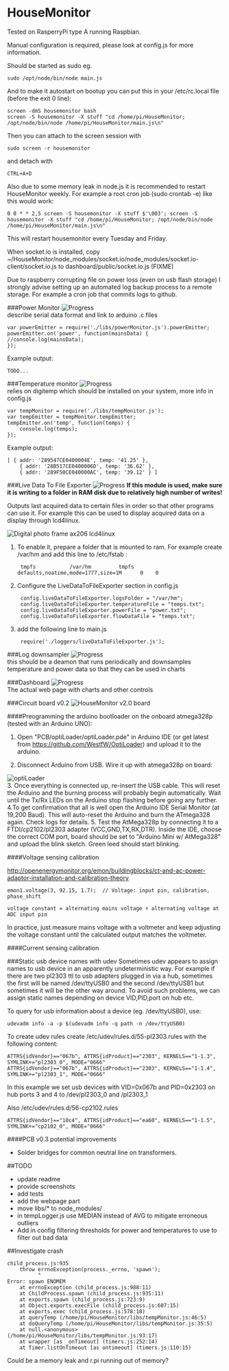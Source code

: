 
HouseMonitor
============

Tested on RasperryPi type A running Raspbian.

Manual configuration is required, please look at config.js for more information.

Should be started as sudo eg.

    sudo /opt/node/bin/node main.js

And to make it autostart on bootup you can put this in your /etc/rc.local file (before the exit 0 line):

    screen -dmS housemonitor bash
    screen -S housemonitor -X stuff "cd /home/pi/HouseMonitor; /opt/node/bin/node /home/pi/HouseMonitor/main.js\n"
    
Then you can attach to the screen session with

    sudo screen -r housemonitor
    
and detach with 

    CTRL+A+D

Also due to some memory leak in node.js it is recommended to restart HouseMonitor weekly. For example a root cron job  (sudo crontab -e) like this would work:
    
    0 0 * * 2,5 screen -S housemonitor -X stuff $'\003'; screen -S housemonitor -X stuff "cd /home/pi/HouseMonitor; /opt/node/bin/node /home/pi/HouseMonitor/main.js\n"
This will restart housemonitor every Tuesday and Friday.


When socket.io is installed, copy  ~/HouseMonitor/node_modules/socket.io/node_modules/socket.io-client/socket.io.js to dashboard/public/socket.io.js (FIXME)

Due to raspberry corrupting file on power loss (even on usb flash storage) I strongly advise setting up an automated log backup process to a remote storage. For example a cron job that commits logs to github.

###Power Monitor ![Progress](http://progressed.io/bar/90)   
describe serial data format and link to arduino .c files

    var powerEmitter = require('./libs/powerMonitor.js').powerEmitter;
    powerEmitter.on('power', function(mainsData) {
    //console.log(mainsData);
    });
Example output:

    TODO...
    


###Temperature monitor ![Progress](http://progressed.io/bar/90)  
relies on digitemp which should be installed on your system, more info in config.js


    var tempMonitor = require('./libs/tempMonitor.js');
    var tempEmitter = tempMonitor.tempEmitter;
    tempEmitter.on('temp', function(temps) {
        console.log(temps);
    });
    
Example output:

    [ { addr: '289547CE0400004E', temp: '41.25' },
        { addr: '28B517CE0400006D', temp: '36.62' },
        { addr: '289F50CE040000AC', temp: '39.12' } ]


###Live Data To File Exporter ![Progress](http://progressed.io/bar/90)
 **If this module is used, make sure it is writing to a folder in RAM disk due to relatively high number of writes!**

Outputs last acquired data to certain files in order so that other programs can use it. For example this can be used to display acquired data on a display through lcd4linux.

![Digital photo frame ax206 lcd4linux](screenshots/IMG_20141102_214045_downsized.png) 

1. To enable it, prepare a folder that is mounted to ram. For example create /var/hm and add this line to /etc/fstab : 

        tmpfs           /var/hm         tmpfs   defaults,noatime,mode=1777,size=1M      0    0

2. Configure the LiveDataToFileExporter section in config.js

        config.liveDataToFileExporter.logsFolder = "/var/hm";
        config.liveDataToFileExporter.temperatureFile = "temps.txt"; 
        config.liveDataToFileExporter.powerFile = "power.txt";
        config.liveDataToFileExporter.flowDataFile = "temps.txt";
    
3. add the following line to main.js

        require('./loggers/liveDataToFileExporter.js');


###Log downsampler ![Progress](http://progressed.io/bar/80)  
this should be a deamon that runs periodically and downsamples temperature and power data so that they can be used in
charts

###Dashboard  ![Progress](http://progressed.io/bar/00)  
The actual web page with charts and other controls


###Circuit board v0.2
![HouseMonitor v2.0 board](screenshots/IMG_20141025_225854_downsized.jpg) 


####Preogramming the arduino bootloader on the onboard atmega328p (tested with an Arduino UNO):

1. Open "PCB/optiLoader/optiLoader.pde" in Arduino IDE (or get latest from https://github.com/WestfW/OptiLoader) and upload it to the arduino.

2. Disconnect Arduino from USB. Wire it up with atmega328p on board:

![optiLoader](PCB/optiLoader/circuit.jpg)  
3. Once everything is connected up, re-insert the USB cable. This will reset the Arduino and the burning process will probably begin automatically. Wait until the Tx/Rx LEDs on the Arduino stop flashing before going any further.
4.To get confirmation that all is well open the Arduino IDE Serial Monitor (at 19,200 Baud). This will auto-reset the Arduino and burn the ATmega328 again. Check logs for details.
5. Test the AtMega328p by connecting it to a FTDI/cp2102/pl2303 adapter (VCC,GND,TX,RX,DTR). Inside the IDE, choose the correct COM port, board should be set to "Arduino Mini w/ AtMega328" and upload the blink sketch. Green leed should start blinking.

####Voltage sensing calibration

http://openenergymonitor.org/emon/buildingblocks/ct-and-ac-power-adaptor-installation-and-calibration-theory

    emon1.voltage(3, 92.15, 1.7);  // Voltage: input pin, calibration, phase_shift

    voltage constant = alternating mains voltage ÷ alternating voltage at ADC input pin

In practice, just measure mains voltage with a voltmeter and keep adjusting the voltage constant until the calculated output matches the voltmeter.

####Current sensing calibration

###Static usb device names with udev
Sometimes udev appears to assign names to usb device in an apparently undeterministic way. For example if there are two pl2303 ttl to usb adapters plugged in via a hub, sometimes the first will be named /dev/ttyUSB0 and the second /dev/ttyUSB1 but sometimes it will be the other way around. To avoid such problems, we can assign static names depending on device VID,PID,port on hub etc.

To query for usb information about a device (eg. /dev/ttyUSB0), use:

    udevadm info -a -p $(udevadm info -q path -n /dev/ttyUSB0)
    
To create udev rules create /etc/udev/rules.d/55-pl2303.rules
with the following content:

    ATTRS{idVendor}=="067b", ATTRS{idProduct}=="2303", KERNELS=="1-1.3", SYMLINK+="pl2303_0", MODE="0666"
    ATTRS{idVendor}=="067b", ATTRS{idProduct}=="2303", KERNELS=="1-1.4", SYMLINK+="pl2303_1", MODE="0666"

In this example we set usb devices with VID=0x067b and PID=0x2303 on hub ports 3 and 4 to /dev/pl2303_0 and /pl2303_1

Also /etc/udev/rules.d/56-cp2102.rules

    ATTRS{idVendor}=="10c4", ATTRS{idProduct}=="ea60", KERNELS=="1-1.5", SYMLINK+="cp2102_0", MODE="0666"
    
####PCB v0.3 potential improvements
* Solder bridges for common neutral line on transformers.

##TODO
* update readme
* provide screenshots
* add tests
* add the webpage part
* move libs/* to node_modules/
* in tempLogger.js use MEDIAN instead of AVG to mitigate erroneous outliers
* Add in config filtering thresholds for power and temperatures to use to filter out bad data

##Investigate crash
```
child_process.js:935
    throw errnoException(process._errno, 'spawn');
          ^
Error: spawn ENOMEM
    at errnoException (child_process.js:988:11)
    at ChildProcess.spawn (child_process.js:935:11)
    at exports.spawn (child_process.js:723:9)
    at Object.exports.execFile (child_process.js:607:15)
    at exports.exec (child_process.js:578:18)
    at queryTemp (/home/pi/HouseMonitor/libs/tempMonitor.js:46:5)
    at doQueryTemp (/home/pi/HouseMonitor/libs/tempMonitor.js:35:5)
    at null.<anonymous> (/home/pi/HouseMonitor/libs/tempMonitor.js:93:17)
    at wrapper [as _onTimeout] (timers.js:252:14)
    at Timer.listOnTimeout [as ontimeout] (timers.js:110:15)

```
Could be a memory leak and r.pi running out of memory?